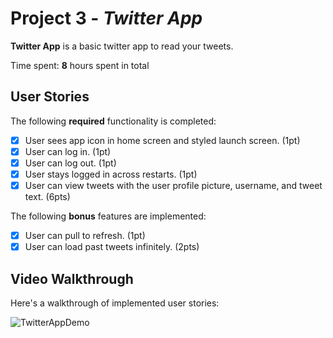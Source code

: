 # Project 3 - *Twitter App*

**Twitter App** is a basic twitter app to read your tweets.

Time spent: **8** hours spent in total

## User Stories

The following **required** functionality is completed:

- [x] User sees app icon in home screen and styled launch screen. (1pt)
- [x] User can log in. (1pt)
- [x] User can log out. (1pt)
- [x] User stays logged in across restarts. (1pt)
- [x] User can view tweets with the user profile picture, username, and tweet text. (6pts)

The following **bonus** features are implemented:

- [x] User can pull to refresh. (1pt)
- [x] User can load past tweets infinitely. (2pts)

## Video Walkthrough

Here's a walkthrough of implemented user stories:

![TwitterAppDemo](https://user-images.githubusercontent.com/96798414/192412117-f792db86-7882-4552-b9e6-938445c4b228.gif)


